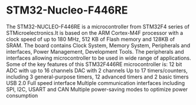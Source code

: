 # STM32-Nucleo-F446RE
The STM32-NUCLEO-F446RE is a microcontroller from STM32F4 series of STMicroelectronics.It is based on the ARM Cortex-M4F processor with a clock speed of up to 180 MHz, 512 KB of Flash memory and 128KB of SRAM.
The board contains Clock System, Memory System, Peripherals and interfaces, Power Management, Development Tools. The peripherals and interfaces allowing microcontroller to be used in wide range of applications.
Some of the key features of this STM32F446RE microcontroller is:
12 bit ADC with up to 16 channels
DAC with 2 channels
Up to 17 timers/counters, including 3 general-purpose timers, 12 advanced timers and 2 basic timers
USB 2.0 Full speed interface
Multiple communication interfaces including SPI, I2C, USART and CAN
Multiple power-saving modes to optimize power consumption



